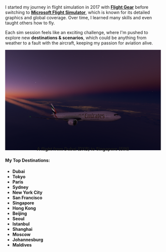 
I started my journey in  flight simulation in 2017 with [**Flight Gear**](https://www.flightgear.org/) before switching to [**Microsoft Flight Simulator**](https://www.flightsimulator.com/), which is known for its detailed graphics and global coverage. Over time, I learned many skills and even taught others how to fly. 

Each sim session feels like an exciting challenge, where I'm pushed to explore new **destinations & scenarios**, which could be anything from weather to a fault with the aircraft, keeping my passion for aviation alive.

![A flight from Dubai (DXB) to Singapore (SIN)](https://raw.githubusercontent.com/ayeshkadike/ayeshkadike.github.io/refs/heads/main/content/Random%20Notes/pictures/flightsim.png)

<p style="text-align: center; font-weight: 900; margin-top: -30px;">
  <b> A flight from Dubai (DXB) to Singapore (SIN) </b>
</p>

#### My Top Destinations:
- **Dubai**
- **Tokyo**
- **Paris**
- **Sydney**
- **New York City**
- **San Francisco**
- **Singapore**
- **Hong Kong**
- **Beijing**
- **Seoul**
- **Istanbul**
- **Shanghai**
- **Moscow**
- **Johannesburg**
- **Maldives**


